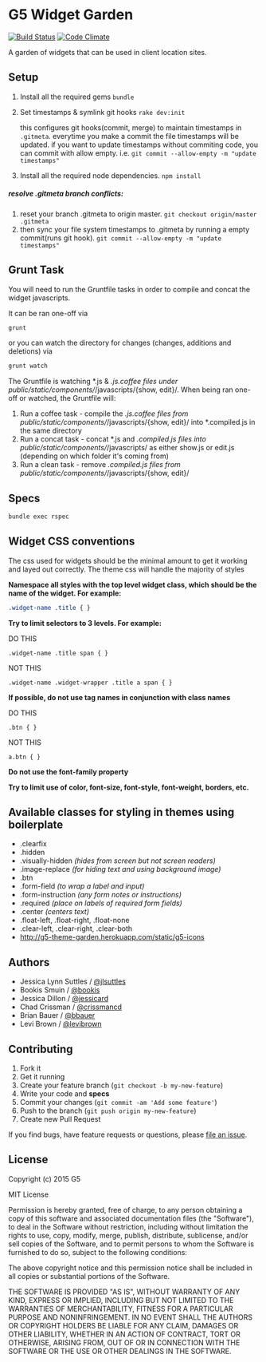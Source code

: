 # G5 Widget Garden

[![Build Status](https://travis-ci.org/G5/g5-widget-garden.png?branch=master)](https://travis-ci.org/G5/g5-widget-garden)
[![Code Climate](https://codeclimate.com/repos/530e8e8ce30ba005cb00272e/badges/5d8d2116d20f27e82639/gpa.png)](https://codeclimate.com/repos/530e8e8ce30ba005cb00272e/feed)

A garden of widgets that can be used in client location sites.


## Setup

1. Install all the required gems `bundle`
2. Set timestamps & symlink git hooks `rake dev:init`

   this configures git hooks(commit, merge) to maintain timestamps in `.gitmeta`.
   everytime you make a commit the file timestamps will be updated.
   if you want to update timestamps without commiting code, you can commit with allow empty.
   i.e. `git commit --allow-empty -m "update timestamps"`
3. Install all the required node dependencies. `npm install`

##### resolve .gitmeta branch conflicts:
1. reset your branch .gitmeta to origin master. `git checkout origin/master .gitmeta`
2. then sync your file system timestamps to .gitmeta by running a empty commit(runs git hook). `git commit --allow-empty -m "update timestamps"`


## Grunt Task

You will need to run the Gruntfile tasks in order to compile and concat the widget javascripts.

It can be ran one-off via
```bash
grunt
```

or you can watch the directory for changes (changes, additions and deletions) via
```bash
grunt watch
```

The Gruntfile is watching *.js & *.js.coffee files under public/static/components/*/javascripts/{show, edit}/. When being ran one-off or watched, the Gruntfile will:

1. Run a coffee task - compile the *.js.coffee files from public/static/components/*/javascripts/{show, edit}/ into *.compiled.js in the same directory
1. Run a concat task - concat *.js and *.compiled.js files into public/static/components/*/javascripts/ as either show.js or edit.js (depending on which folder it's coming from)
1. Run a clean task - remove *.compiled.js files from public/static/components/*/javascripts/{show, edit}/


## Specs

```bash
bundle exec rspec
```


## Widget CSS conventions

The css used for widgets should be the minimal amount to get it working
and layed out correctly. The theme css will handle the majority of
styles

**Namespace all styles with the top level widget class, which should be
the name of the widget. For example:**

```css
.widget-name .title { }
```

**Try to limit selectors to 3 levels. For example:**

DO THIS
```
.widget-name .title span { }
```

NOT THIS
```
.widget-name .widget-wrapper .title a span { }
```

**If possible, do not use tag names in conjunction with class names**

DO THIS
```
.btn { }
```

NOT THIS
```
a.btn { }
```

**Do not use the font-family property**

**Try to limit use of color, font-size, font-style, font-weight, borders, etc.**


## Available classes for styling in themes using boilerplate

* .clearfix
* .hidden
* .visually-hidden *(hides from screen but not screen readers)*
* .image-replace *(for hiding text and using background image)*
* .btn
* .form-field *(to wrap a label and input)*
* .form-instruction *(any form notes or instructions)*
* .required *(place on labels of required form fields)*
* .center *(centers text)*
* .float-left, .float-right, .float-none
* .clear-left, .clear-right, .clear-both
* http://g5-theme-garden.herokuapp.com/static/g5-icons


## Authors

  * Jessica Lynn Suttles / [@jlsuttles](https://github.com/jlsuttles)
  * Bookis Smuin / [@bookis](https://github.com/bookis)
  * Jessica Dillon / [@jessicard](https://github.com/jessicard)
  * Chad Crissman / [@crissmancd](https://github.com/crissmancd)
  * Brian Bauer / [@bbauer](https://github.com/bbauer)
  * Levi Brown / [@levibrown](https://github.com/levibrown)

## Contributing

1. Fork it
1. Get it running
1. Create your feature branch (`git checkout -b my-new-feature`)
1. Write your code and **specs**
1. Commit your changes (`git commit -am 'Add some feature'`)
1. Push to the branch (`git push origin my-new-feature`)
1. Create new Pull Request

If you find bugs, have feature requests or questions, please
[file an issue](https://github.com/G5/g5-widget-garden/issues).


## License

Copyright (c) 2015 G5

MIT License

Permission is hereby granted, free of charge, to any person obtaining
a copy of this software and associated documentation files (the
"Software"), to deal in the Software without restriction, including
without limitation the rights to use, copy, modify, merge, publish,
distribute, sublicense, and/or sell copies of the Software, and to
permit persons to whom the Software is furnished to do so, subject to
the following conditions:

The above copyright notice and this permission notice shall be
included in all copies or substantial portions of the Software.

THE SOFTWARE IS PROVIDED "AS IS", WITHOUT WARRANTY OF ANY KIND,
EXPRESS OR IMPLIED, INCLUDING BUT NOT LIMITED TO THE WARRANTIES OF
MERCHANTABILITY, FITNESS FOR A PARTICULAR PURPOSE AND
NONINFRINGEMENT. IN NO EVENT SHALL THE AUTHORS OR COPYRIGHT HOLDERS BE
LIABLE FOR ANY CLAIM, DAMAGES OR OTHER LIABILITY, WHETHER IN AN ACTION
OF CONTRACT, TORT OR OTHERWISE, ARISING FROM, OUT OF OR IN CONNECTION
WITH THE SOFTWARE OR THE USE OR OTHER DEALINGS IN THE SOFTWARE.
